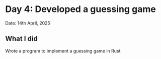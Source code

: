 # Day 4: Developed a guessing game

Date: 14th April, 2025

## What I did

Wrote a program to implement a guessing game in Rust